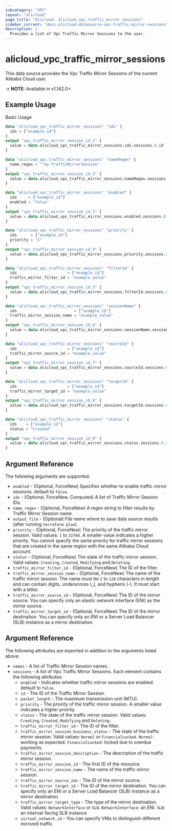 ```yaml
---
subcategory: "VPC"
layout: "alicloud"
page_title: "Alicloud: alicloud_vpc_traffic_mirror_sessions"
sidebar_current: "docs-alicloud-datasource-vpc-traffic-mirror-sessions"
description: |-
  Provides a list of Vpc Traffic Mirror Sessions to the user.
---
```


# alicloud\_vpc\_traffic\_mirror\_sessions

This data source provides the Vpc Traffic Mirror Sessions of the current Alibaba Cloud user.

-> **NOTE:** Available in v1.142.0+.

## Example Usage

Basic Usage

```terraform
data "alicloud_vpc_traffic_mirror_sessions" "ids" {
  ids = ["example_id"]
}
output "vpc_traffic_mirror_session_id_1" {
  value = data.alicloud_vpc_traffic_mirror_sessions.ids.sessions.0.id
}

data "alicloud_vpc_traffic_mirror_sessions" "nameRegex" {
  name_regex = "^my-TrafficMirrorSession"
}
output "vpc_traffic_mirror_session_id_2" {
  value = data.alicloud_vpc_traffic_mirror_sessions.nameRegex.sessions.0.id
}

data "alicloud_vpc_traffic_mirror_sessions" "enabled" {
  ids     = ["example_id"]
  enabled = "false"
}
output "vpc_traffic_mirror_session_id_3" {
  value = data.alicloud_vpc_traffic_mirror_sessions.enabled.sessions.0.id
}

data "alicloud_vpc_traffic_mirror_sessions" "priority" {
  ids      = ["example_id"]
  priority = "1"
}
output "vpc_traffic_mirror_session_id_4" {
  value = data.alicloud_vpc_traffic_mirror_sessions.priority.sessions.0.id
}

data "alicloud_vpc_traffic_mirror_sessions" "filterId" {
  ids                      = ["example_id"]
  traffic_mirror_filter_id = "example_value"
}
output "vpc_traffic_mirror_session_id_5" {
  value = data.alicloud_vpc_traffic_mirror_sessions.filterId.sessions.0.id
}

data "alicloud_vpc_traffic_mirror_sessions" "sessionName" {
  ids                         = ["example_id"]
  traffic_mirror_session_name = "example_value"
}
output "vpc_traffic_mirror_session_id_6" {
  value = data.alicloud_vpc_traffic_mirror_sessions.sessionName.sessions.0.id
}

data "alicloud_vpc_traffic_mirror_sessions" "sourceId" {
  ids                      = ["example_id"]
  traffic_mirror_source_id = "example_value"
}
output "vpc_traffic_mirror_session_id_7" {
  value = data.alicloud_vpc_traffic_mirror_sessions.sourceId.sessions.0.id
}

data "alicloud_vpc_traffic_mirror_sessions" "targetId" {
  ids                      = ["example_id"]
  traffic_mirror_target_id = "example_value"
}
output "vpc_traffic_mirror_session_id_8" {
  value = data.alicloud_vpc_traffic_mirror_sessions.targetId.sessions.0.id
}

data "alicloud_vpc_traffic_mirror_sessions" "status" {
  ids    = ["example_id"]
  status = "Created"
}
output "vpc_traffic_mirror_session_id_9" {
  value = data.alicloud_vpc_traffic_mirror_sessions.status.sessions.0.id
}

```

## Argument Reference

The following arguments are supported:

* `enabled` - (Optional, ForceNew) Specifies whether to enable traffic mirror sessions. default to `false`.
* `ids` - (Optional, ForceNew, Computed)  A list of Traffic Mirror Session IDs.
* `name_regex` - (Optional, ForceNew) A regex string to filter results by Traffic Mirror Session name.
* `output_file` - (Optional) File name where to save data source results (after running `terraform plan`).
* `priority` - (Optional, ForceNew) The priority of the traffic mirror session. Valid values: `1` to `32766`. A smaller value indicates a higher priority. You cannot specify the same priority for traffic mirror sessions that are created in the same region with the same Alibaba Cloud account.
* `status` - (Optional, ForceNew) The state of the traffic mirror session. Valid values: `Creating`, `Created`, `Modifying` and `Deleting`.
* `traffic_mirror_filter_id` - (Optional, ForceNew) The ID of the filter.
* `traffic_mirror_session_name` - (Optional, ForceNew) The name of the traffic mirror session. The name must be `2` to `128` characters in length and can contain digits, underscores (_), and hyphens (-). It must start with a letter.
* `traffic_mirror_source_id` - (Optional, ForceNew) The ID of the mirror source. You can specify only an elastic network interface (ENI) as the mirror source.
* `traffic_mirror_target_id` - (Optional, ForceNew) The ID of the mirror destination. You can specify only an ENI or a Server Load Balancer (SLB) instance as a mirror destination.

## Argument Reference

The following attributes are exported in addition to the arguments listed above:

* `names` - A list of Traffic Mirror Session names.
* `sessions` - A list of Vpc Traffic Mirror Sessions. Each element contains the following attributes:
	* `enabled` - Indicates whether traffic mirror sessions are enabled. default to `false`.
	* `id` - The ID of the Traffic Mirror Session.
	* `packet_length` - The maximum transmission unit (MTU).
	* `priority` - The priority of the traffic mirror session. A smaller value indicates a higher priority.
	* `status` - The state of the traffic mirror session. Valid values: `Creating`, `Created`, `Modifying` and `Deleting`.
	* `traffic_mirror_filter_id` - The ID of the filter.
	* `traffic_mirror_session_business_status` - The state of the traffic mirror session. Valid values: `Normal` or `FinancialLocked`. `Normal`: working as expected. `FinancialLocked`: locked due to overdue payments.
	* `traffic_mirror_session_description` - The description of the traffic mirror session.
	* `traffic_mirror_session_id` - The first ID of the resource.
	* `traffic_mirror_session_name` - The name of the traffic mirror session.
	* `traffic_mirror_source_ids` - The ID of the mirror source.
	* `traffic_mirror_target_id` - The ID of the mirror destination. You can specify only an ENI or a Server Load Balancer (SLB) instance as a mirror destination.
	* `traffic_mirror_target_type` - The type of the mirror destination. Valid values: `NetworkInterface` or `SLB`. `NetworkInterface`: an ENI. `SLB`: an internal-facing SLB instance
	* `virtual_network_id` - You can specify VNIs to distinguish different mirrored traffic.
